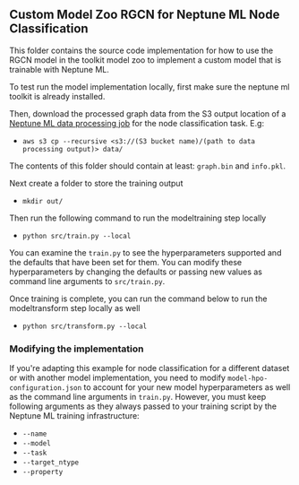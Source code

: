 ## Custom Model Zoo RGCN for Neptune ML Node Classification

This folder contains the source code implementation for how to use the RGCN model in the toolkit model zoo to implement a custom model that is trainable with Neptune ML.

To test run the model implementation locally, first make sure the neptune ml toolkit is already installed.

Then, download the processed graph data from the S3 output location of a [Neptune ML data processing job](https://docs.aws.amazon.com/neptune/latest/userguide/machine-learning-on-graphs-processing.html#machine-learning-on-graphs-processing-managing) for the node classification task. E.g:

* `aws s3 cp --recursive <s3://(S3 bucket name)/(path to data processing output)> data/`

The contents of this folder should contain at least: `graph.bin` and `info.pkl`.

Next create a folder to store the training output

* `mkdir out/`

Then run the following command to run the modeltraining step locally
* `python src/train.py --local `

You can examine the `train.py` to see the hyperparameters supported and the defaults that have been set for them.
You can modify these hyperparameters by changing the defaults or passing new values as command line arguments to `src/train.py`.

Once training is complete, you can run the command below to run the modeltransform step locally as well

* `python src/transform.py --local`

### Modifying the implementation

If you're adapting this example for node classification for a different dataset or with another model implementation, you need to modify `model-hpo-configuration.json` to account for your new model hyperparameters as well as the command line arguments in `train.py`.
However, you must keep following arguments as they always passed to your training script by the Neptune ML training infrastructure:
* `--name`
* `--model`
* `--task`
* `--target_ntype`
* `--property`
